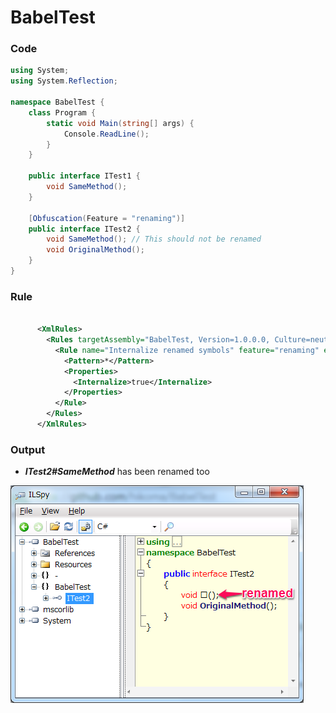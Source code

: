 BabelTest
=========

### Code

```c#
using System;
using System.Reflection;

namespace BabelTest {
    class Program {
        static void Main(string[] args) {
            Console.ReadLine();
        }
    }

    public interface ITest1 {
        void SameMethod();
    }

    [Obfuscation(Feature = "renaming")]
    public interface ITest2 {
        void SameMethod(); // This should not be renamed
        void OriginalMethod();
    }
}

```

### Rule

```xml

      <XmlRules>
        <Rules targetAssembly="BabelTest, Version=1.0.0.0, Culture=neutral, PublicKeyToken=null">
          <Rule name="Internalize renamed symbols" feature="renaming" exclude="false">
            <Pattern>*</Pattern>
            <Properties>
              <Internalize>true</Internalize>
            </Properties>
          </Rule>
        </Rules>
      </XmlRules>
```

### Output

* ___ITest2#SameMethod___ has been renamed too

![image](/BabelTest.png)
